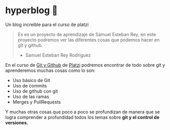 # hyperblog 📓
Un blog increible para el curso de platzi
>Es es un proyecto de aprendizaje de Samuel Esteban Rey, en este proyecto podremos ver las diferentes cosas que podemos hacer en git y github.
> - Samuel Esteban Rey Rodríguez

En el curso de [Git y Github](https://platzi.com/cursos/git-github/) de [Platzi](https://platzi.com) podremos encontrar de todo sobre git y aprenderemos muchas cosas como lo son:
 * Uso básico de Git
 * Uso de commits
 * Uso de github con git
 * Uso de las ramas
 * Merges y PullRequests

Y muchas otras cosas que poco a poco se profundizan de manera que se logra comprender a profundidad todos los temas sobre **git y el control de versiones.**
